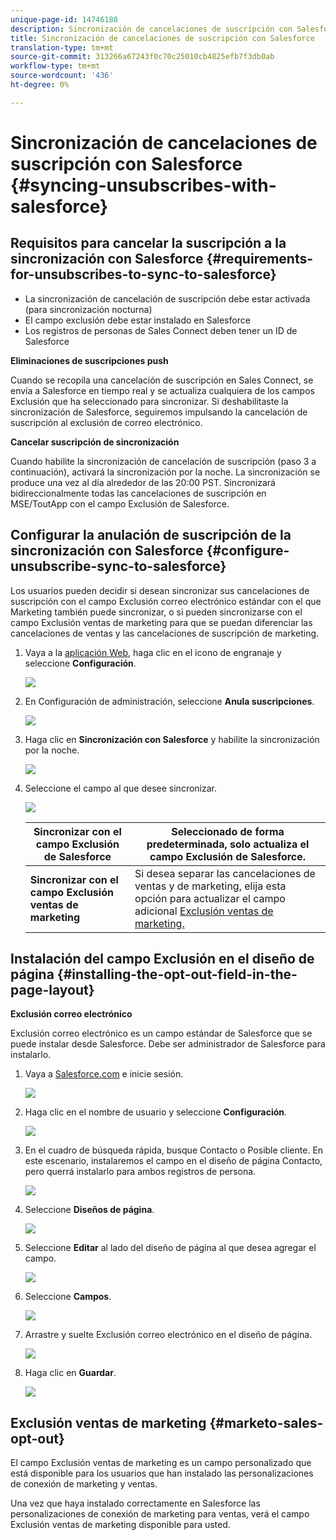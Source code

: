 ```yaml
---
unique-page-id: 14746188
description: Sincronización de cancelaciones de suscripción con Salesforce - Documentos de marketing - Documentación del producto
title: Sincronización de cancelaciones de suscripción con Salesforce
translation-type: tm+mt
source-git-commit: 313266a67243f0c70c25010cb4825efb7f3db0ab
workflow-type: tm+mt
source-wordcount: '436'
ht-degree: 0%

---
```



# Sincronización de cancelaciones de suscripción con Salesforce {#syncing-unsubscribes-with-salesforce}

## Requisitos para cancelar la suscripción a la sincronización con Salesforce {#requirements-for-unsubscribes-to-sync-to-salesforce}

* La sincronización de cancelación de suscripción debe estar activada (para sincronización nocturna)
* El campo exclusión debe estar instalado en Salesforce
* Los registros de personas de Sales Connect deben tener un ID de Salesforce

**Eliminaciones de suscripciones push**

Cuando se recopila una cancelación de suscripción en Sales Connect, se envía a Salesforce en tiempo real y se actualiza cualquiera de los campos Exclusión que ha seleccionado para sincronizar. Si deshabilitaste la sincronización de Salesforce, seguiremos impulsando la cancelación de suscripción al exclusión de correo electrónico.

**Cancelar suscripción de sincronización**

Cuando habilite la sincronización de cancelación de suscripción (paso 3 a continuación), activará la sincronización por la noche. La sincronización se produce una vez al día alrededor de las 20:00 PST. Sincronizará bidireccionalmente todas las cancelaciones de suscripción en MSE/ToutApp con el campo Exclusión de Salesforce.

## Configurar la anulación de suscripción de la sincronización con Salesforce {#configure-unsubscribe-sync-to-salesforce}

Los usuarios pueden decidir si desean sincronizar sus cancelaciones de suscripción con el campo Exclusión correo electrónico estándar con el que Marketing también puede sincronizar, o si pueden sincronizarse con el campo Exclusión ventas de marketing para que se puedan diferenciar las cancelaciones de ventas y las cancelaciones de suscripción de marketing.

1. Vaya a la [aplicación Web](http://toutapp.com/login), haga clic en el icono de engranaje y seleccione **Configuración**.

   ![](assets/one-1.png)

1. En Configuración de administración, seleccione **Anula suscripciones**.

   ![](assets/two-2.png)

1. Haga clic en **Sincronización con Salesforce** y habilite la sincronización por la noche.

   ![](assets/three-2.png)

1. Seleccione el campo al que desee sincronizar.

   ![](assets/4.png)

   | **Sincronizar con el campo Exclusión de Salesforce** | Seleccionado de forma predeterminada, solo actualiza el campo Exclusión de Salesforce. |
   |---|---|
   | **Sincronizar con el campo Exclusión ventas de marketing** | Si desea separar las cancelaciones de ventas y de marketing, elija esta opción para actualizar el campo adicional [Exclusión ventas de marketing.](#msoo) |

## Instalación del campo Exclusión en el diseño de página {#installing-the-opt-out-field-in-the-page-layout}

**Exclusión correo electrónico**

Exclusión correo electrónico es un campo estándar de Salesforce que se puede instalar desde Salesforce. Debe ser administrador de Salesforce para instalarlo.

1. Vaya a [Salesforce.com](http://Salesforce.com) e inicie sesión.

   ![](assets/five-1.png)

1. Haga clic en el nombre de usuario y seleccione **Configuración**.

   ![](assets/six-1.png)

1. En el cuadro de búsqueda rápida, busque Contacto o Posible cliente. En este escenario, instalaremos el campo en el diseño de página Contacto, pero querrá instalarlo para ambos registros de persona.

   ![](assets/seven-1.png)

1. Seleccione **Diseños de página**.

   ![](assets/eight-1.png)

1. Seleccione **Editar** al lado del diseño de página al que desea agregar el campo.

   ![](assets/nine.png)

1. Seleccione **Campos**.

   ![](assets/ten.png)

1. Arrastre y suelte Exclusión correo electrónico en el diseño de página.

   ![](assets/11.png)

1. Haga clic en **Guardar**.

   ![](assets/twelve.png)

## Exclusión ventas de marketing {#marketo-sales-opt-out}

El campo Exclusión ventas de marketing es un campo personalizado que está disponible para los usuarios que han instalado las personalizaciones de conexión de marketing y ventas.

Una vez que haya instalado correctamente en Salesforce las personalizaciones de conexión de marketing para ventas, verá el campo Exclusión ventas de marketing disponible para usted.
